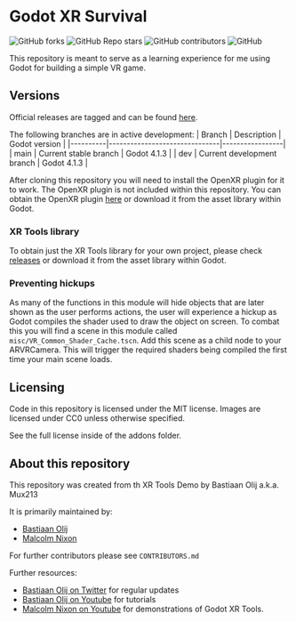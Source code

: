 # Godot XR Survival

![GitHub forks](https://img.shields.io/github/forks/thederpykrafter/godot-xr-survival?style=plastic)
![GitHub Repo stars](https://img.shields.io/github/stars/thederpykrafter/godot-xr-survival?style=plastic)
![GitHub contributors](https://img.shields.io/github/contributors/thederpykrafter/godot-xr-survival?style=plastic)
![GitHub](https://img.shields.io/github/license/thederpykrafter/godot-xr-survival?style=plastic)

This repository is meant to serve as a learning experience for me using Godot for building a simple VR game.
## Versions

Official releases are tagged and can be found [here](https://github.com/thederpykrafter/godot-xr-survival/releases).

The following branches are in active development:
|  Branch  |  Description                  |  Godot version  |
|----------|-------------------------------|-----------------|
|   main   | Current stable branch    |  Godot 4.1.3     |
|    dev   | Current development branch  |  Godot 4.1.3     |

After cloning this repository you will need to install the OpenXR plugin for it to work. The OpenXR plugin is not included within this repository.
You can obtain the OpenXR plugin [here](https://github.com/GodotVR/godot_openxr/releases) or download it from the asset library within Godot.

### XR Tools library

To obtain just the XR Tools library for your own project, please check [releases](https://github.com/GodotVR/godot-xr-tools/releases) or download it from the asset library within Godot.

### Preventing hickups

As many of the functions in this module will hide objects that are later shown as the user performs actions, the user will experience a hickup as Godot compiles the shader used to draw the object on screen. 
To combat this you will find a scene in this module called `misc/VR_Common_Shader_Cache.tscn`.
Add this scene as a child node to your ARVRCamera. This will trigger the required shaders being
compiled the first time your main scene loads.

## Licensing

Code in this repository is licensed under the MIT license.
Images are licensed under CC0 unless otherwise specified.

See the full license inside of the addons folder.

## About this repository

This repository was created from th XR Tools Demo by Bastiaan Olij a.k.a. Mux213

It is primarily maintained by:
- [Bastiaan Olij](https://github.com/BastiaanOlij/)
- [Malcolm Nixon](https://github.com/Malcolmnixon/)

For further contributors please see `CONTRIBUTORS.md`

Further resources:
- [Bastiaan Olij on Twitter](https://twitter.com/mux213) for regular updates
- [Bastiaan Olij on Youtube](https://www.youtube.com/BastiaanOlij) for tutorials
- [Malcolm Nixon on Youtube](https://www.youtube.com/user/MalcolmANixon) for demonstrations of Godot XR Tools.
